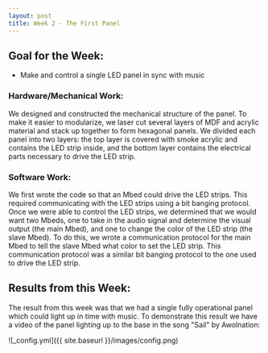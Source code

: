 ```yaml
---
layout: post
title: Week 2 - The First Panel
---
```


## Goal for the Week:
* Make and control a single LED panel in sync with music

### Hardware/Mechanical Work:
We designed and constructed the mechanical structure of the panel. To make it easier to modularize, we laser cut several layers of MDF and acrylic material and stack up together to form hexagonal panels. We divided each panel into two layers: the top layer is covered with smoke acrylic and contains the LED strip inside, and the bottom layer contains the electrical parts necessary to drive the LED strip.

### Software Work:
We first wrote the code so that an Mbed could drive the LED strips. This required communicating with the LED strips using a bit banging protocol. Once we were able to control the LED strips, we determined that we would want two Mbeds, one to take in the audio signal and determine the visual output (the main Mbed), and one to change the color of the LED strip (the slave Mbed). To do this, we wrote a communication protocol for the main Mbed to tell the slave Mbed what color to set the LED strip. This communication protocol was a similar bit banging protocol to the one used to drive the LED strip.

## Results from this Week:
The result from this week was that we had a single fully operational panel which could light up in time with music. To demonstrate this result we have a video of the panel lighting up to the base in the song "Sail" by Awolnation:

![_config.yml]({{ site.baseurl }}/images/config.png)
